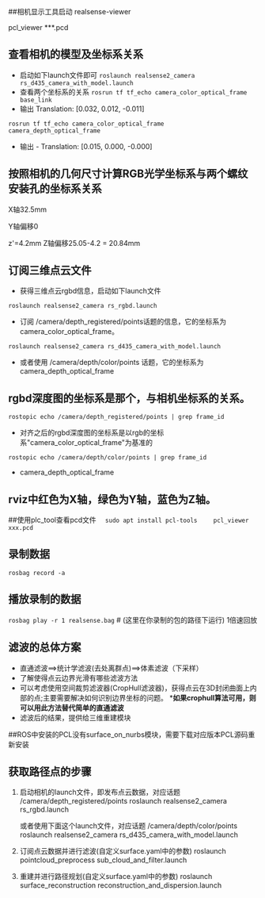 
##相机显示工具启动
realsense-viewer

pcl_viewer ***.pcd

## 查看相机的模型及坐标系关系
* 启动如下launch文件即可
`roslaunch realsense2_camera rs_d435_camera_with_model.launch`
* 查看两个坐标系的关系
` rosrun tf tf_echo camera_color_optical_frame base_link `
* 输出 Translation: [0.032, 0.012, -0.011]

` rosrun tf tf_echo camera_color_optical_frame camera_depth_optical_frame `
* 输出 - Translation: [0.015, 0.000, -0.000]

## 按照相机的几何尺寸计算RGB光学坐标系与两个螺纹安装孔的坐标系关系
X轴32.5mm

Y轴偏移0

z'=4.2mm
Z轴偏移25.05-4.2 = 20.84mm


## 订阅三维点云文件
* 获得三维点云rgbd信息，启动如下launch文件

` roslaunch realsense2_camera rs_rgbd.launch `
* 订阅 /camera/depth_registered/points话题的信息，它的坐标系为camera_color_optical_frame。

` roslaunch realsense2_camera rs_d435_camera_with_model.launch `
* 或者使用 /camera/depth/color/points 话题，它的坐标系为camera_depth_optical_frame


## rgbd深度图的坐标系是那个，与相机坐标系的关系。
` rostopic echo /camera/depth_registered/points | grep frame_id `
* 对齐之后的rgbd深度图的坐标系是以rgb的坐标系"camera_color_optical_frame"为基准的

` rostopic echo /camera/depth/color/points | grep frame_id `
* camera_depth_optical_frame



## rviz中红色为X轴，绿色为Y轴，蓝色为Z轴。


##使用plc_tool查看pcd文件
`   sudo apt install pcl-tools   `
`   pcl_viewer xxx.pcd    `

## 录制数据
`rosbag record -a `

## 播放录制的数据
` rosbag play -r 1 realsense.bag ` # (这里在你录制的包的路径下运行)  1倍速回放


## 滤波的总体方案
* 直通滤波==>统计学滤波(去处离群点)==>体素滤波（下采样）
* 了解使得点云边界光滑有哪些滤波方法
* 可以考虑使用空间裁剪滤波器(CropHull滤波器)，获得点云在3D封闭曲面上内部的点;主要需要解决如何识别边界坐标的问题。
*__如果crophull算法可用，则可以用此方法替代简单的直通滤波__ 
* 滤波后的结果，提供给三维重建模块

##ROS中安装的PCL没有surface_on_nurbs模块，需要下载对应版本PCL源码重新安装


## 获取路径点的步骤
1. 启动相机的launch文件，即发布点云数据，对应话题 /camera/depth_registered/points
    roslaunch realsense2_camera rs_rgbd.launch

    或者使用下面这个launch文件，对应话题 /camera/depth/color/points
    roslaunch realsense2_camera rs_d435_camera_with_model.launch

2. 订阅点云数据并进行滤波(自定义surface.yaml中的参数)
    roslaunch pointcloud_preprocess sub_cloud_and_filter.launch

3. 重建并进行路径规划(自定义surface.yaml中的参数)
    roslaunch surface_reconstruction reconstruction_and_dispersion.launch

